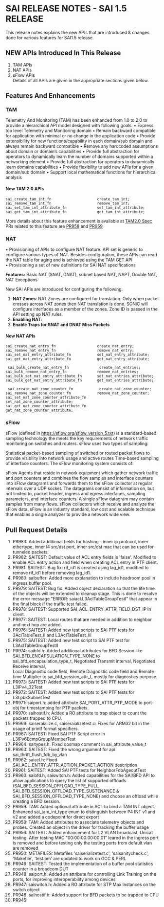 # SAI RELEASE NOTES - SAI 1.5 RELEASE  

This release notes explains the new APIs that are introduced & changes done for various features for SAI1.5 release.

## NEW APIs Introduced In This Release  

1) TAM APIs  
2) NAT APIs  
3) sFlow APIs  
Details of all APIs are given in the appropriate sections given below.



## Features And Enhancements  
### TAM  
Telemetry And Monitoring (TAM) has been enhanced from 1.0 to 2.0 to provide a hierarchical API model designed with following goals:
•	Express top level Telemetry and Monitoring domain
•	Remain backward compatible for application with minimal or no change in the application code
•	Provide extensibility for new functions/capability in each domain/sub domain and always remain backward compatible
•	Remove any hardcoded assumptions about domain or domain’s capabilities
•	Provide full abstraction for operators to dynamically learn the number of domains supported within a networking element
•	Provide full abstraction for operators to dynamically learn domains capabilities
•	Provide flexibility to add new APIs for a given domain/sub domain
•	Support local mathematical functions for hierarchical analysis

#### New TAM 2.0 APIs  

    sai_create_tam_int_fn                     create_tam_int;
    sai_remove_tam_int_fn                     remove_tam_int;
    sai_set_tam_int_attribute_fn              set_tam_int_attribute;
    sai_get_tam_int_attribute_fn              get_tam_int_attribute; 

More details about this feature enhancement is available at [TAM2.0 Spec](#https://github.com/opencomputeproject/SAI/blob/master/doc/TAM/SAI-Proposal-TAM2.0-v2.0.docx)
PRs related to this feature are [PR958](#https://github.com/opencomputeproject/SAI/pull/958) and [PR959](#https://github.com/opencomputeproject/SAI/pull/959) 

### NAT  
•	Provisioning of APIs to configure NAT feature. API set is generic to configure various types of NAT. Besides configuration, these APIs can read the NAT table for aging and is achieved using the TAM GET API  
•	Provisioning a set of new definitions for SAI NAT specifications  

**Features:** Basic NAT (SNAT, DNAT), subnet based NAT, NAPT, Double NAT, NAT Exceptions

New SAI APIs are introduced for configuring the following. 
1) **NAT Zones**: NAT Zones are configured for translation. Only when packet crosses across NAT zones then NAT translation is done. SONiC will configure interfaces as a member of the zones. Zone ID is passed in the API setting up NAT rules.
2) **Enabling NAT**: 
3) **Enable Traps for SNAT and DNAT Miss Packets**

#### New NAT APIs  
    sai_create_nat_entry_fn                   create_nat_entry;
    sai_remove_nat_entry_fn                   remove_nat_entry;
    sai_set_nat_entry_attribute_fn            set_nat_entry_attribute;
    sai_get_nat_entry_attribute_fn            get_nat_entry_attribute;

     sai_bulk_create_nat_entry_fn              create_nat_entries;
    sai_bulk_remove_nat_entry_fn              remove_nat_entries;
    sai_bulk_set_nat_entry_attribute_fn       set_nat_entries_attribute;
    sai_bulk_get_nat_entry_attribute_fn       get_nat_entries_attribute;

     sai_create_nat_zone_counter_fn            create_nat_zone_counter;
    sai_remove_nat_zone_counter_fn            remove_nat_zone_counter;
    sai_set_nat_zone_counter_attribute_fn     set_nat_zone_counter_attribute;
    sai_get_nat_zone_counter_attribute_fn     get_nat_zone_counter_attribute;


### sFlow  

sFlow (defined in https://sflow.org/sflow_version_5.txt) is a standard-based sampling technology the meets the key requirements of network traffic monitoring on switches and routers. sFlow uses two types of sampling:

Statistical packet-based sampling of switched or routed packet flows to provide visibility into network usage and active routes
Time-based sampling of interface counters.
The sFlow monitoring system consists of:

sFlow Agents that reside in network equipment which gather network traffic and port counters and combines the flow samples and interface counters into sFlow datagrams and forwards them to the sFlow collector at regular intervals over a UDP socket. The datagrams consist of information on, but not limited to, packet header, ingress and egress interfaces, sampling parameters, and interface counters. A single sFlow datagram may contain samples from many flows.
sFlow collectors which receive and analyze the sFlow data.
sFlow is an industry standard, low cost and scalable technique that enables a single analyzer to provide a network wide view.




## Pull Request Details  
1) PR983: Added additional fields for hashing -  inner ip protocol, inner ethertype, inner l4 src/dst port, inner src/dst mac that can be used for tunneled packets.  
2) PR982: SAITEST: Default value of ACL entry fields is 'false'. Modified to enable ACL entry action and field when creating ACL entry in PTF client.  
3) PR981: SAITEST: Bug fix: rif_id1 is created using lag_id1, modified to remove rif_id1 before removing lag_id1.  
4) PR980: saibuffer: Added more explanation to include headroom pool in ingress buffer pool.
5) PR979: SAITEST: Bug fix: Added object declaration so that the life time of the objects will be extended to cleanup stage. This is done to resolve the error message "ERROR: saiacl.L3AclTableGroupTestI" that appear in the final block if the traffic test failed.   
6) PR978: SAITEST: Supported SAI_ACL_ENTRY_ATTR_FIELD_DST_IP in client.  
7) PR977: SAITEST: Local routes that are needed in addition to neighbor and next hop are added.  
8) PR976: SAITEST: Added new test scripts to SAI PTF tests for 3AclTableTest_II and L3AclTableTest_III
9) PR975: SAITEST: Added new test script to SAI PTF test for L3AclTableGroupTestII
10) PR974: saibfd.h: Added additional attributes for BFD Session like SAI_BFD_ENCAPSULATION_TYPE_NONE to sai_bfd_encapsulation_type_t, Negotiated Transmit interval, Negotiated Receive interval,  
           Local Diagnostic code field, Remote Diagnostic code field and Remote time Multiplier to sai_bfd_session_attr_t, mostly for diagnostics purpose.
11) PR973: SAITEST: Added new test scripts to SAI PTF tests for L3IPv4_32Test
12) PR972: SAITEST: Added new test scripts to SAI PTF tests for L3LpbkSubnetTest
13) PR971: saiport.h: added attribute SAI_PORT_ATTR_PTP_MODE to port-obj for timestamping for PTP packets.
14) PR970: saihostif.h: Added a RO attribute to trap object to count the packets trapped to CPU. 
15) PR969: saiseraialize.c, saiseraializetest.c: Fixes for ARM32 bit in the usage of printf format specifiers.
16) PR967: SAITEST: Fixed SAI PTF Script error in L3IPv6EcmpGroupMemberTest
17) PR964: saitypes.h: Fixed qosmap comment in sai_attribute_value_t
18) PR963: SAITEST: Fixed the wrong argument for api sai_thrift_flush_fdb_by_vlan
19) PR962: saiacl.h: Fixed SAI_ACL_ENTRY_ATTR_ACTION_PACKET_ACTION description
20) PR961: SAITEST: Added SAI PTF tests for NeighborFdbAgeoutTest
21) PR960: saibfd.h, saiswitch.h: Added capabilities for the SAI/BFD API to allow applications to query the list of supported offloads (SAI_BFD_SESSION_OFFLOAD_TYPE_FULL, SAI_BFD_SESSION_OFFLOAD_TYPE_SUSTENANCE & SAI_BFD_SESSION_OFFLOAD_TYPE_NONE)  and choose an offload while creating a BFD session.
22) PR959: TAM: Added optional attribute in ACL to bind a TAM INT object. Enhanced sai_tam_int_type enum to distinguish between P4 INT v1 and v2 and added a codepoint for direct export  
23) PR958: TAM: Added attributes to associate telemetry objects and probes. Created an object in the driver for tracking the buffer usage  
24) PR956: SAITEST: Added enhancement for L2 VLAN broadcast, Unicat testing. After testing MAC "00:00:00:00:00:01" leared in the ingress port is removed and before testing only the testing ports from default vlan are removed  
25) PR950: METAFILES: Metafiles 'saiserializetest.c', 'saisanitycheck.c', 'Makefile', 'test.pm' are updated to work on GCC & PERL  
26) PR949: SAITEST: Tested the implementation of a buffer pool statistics counter in a broadcom DUT  
27) PR948: saiport.h: Added an attribute for controlling Link Training on the ports, for improving interoperability among devices  
28) PR947: saiswitch.h: Added a RO attribute for STP Max Instances on the switch object  
29) PR946: saihostif.h: Added support for BFD packets to be trapped to CPU  
30) PR945: 

